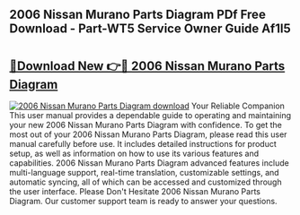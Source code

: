## 2006 Nissan Murano Parts Diagram PDf Free Download - Part-WT5 Service Owner Guide Af1l5

# <h2><a href="http://dfkj90k.blite.top/?on=2006+Nissan+Murano+Parts+Diagram">🔗Download New 👉🔴 2006 Nissan Murano Parts Diagram</a></h2>

[![2006 Nissan Murano Parts Diagram download](https://i.imgur.com/lujVjoI.png)](http://dfkj90k.blite.top/?on=2006+Nissan+Murano+Parts+Diagram)
Your Reliable Companion This user manual provides a dependable guide to operating and maintaining your new 2006 Nissan Murano Parts Diagram with confidence. To get the most out of your 2006 Nissan Murano Parts Diagram, please read this user manual carefully before use. It includes detailed instructions for product setup, as well as information on how to use its various features and capabilities. 2006 Nissan Murano Parts Diagram advanced features include multi-language support, real-time translation, customizable settings, and automatic syncing, all of which can be accessed and customized through the user interface. Please Don't Hesitate 2006 Nissan Murano Parts Diagram. Our customer support team is ready to answer your questions.
